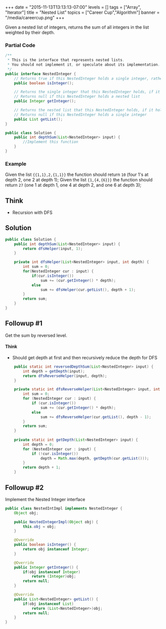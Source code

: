 +++
date = "2015-11-13T13:13:13-07:00"
levels = []
tags = ["Array", "Iterator"]
title = "Nested List"
topics = ["Career Cup","Algorithm"]
banner = "/media/careercup.png"
+++

Given a nested list of integers, returns the sum of all integers in the list weighted by their depth.
<!--more-->
### Partial Code
```java
/** 
 * This is the interface that represents nested lists. 
 * You should not implement it, or speculate about its implementation. 
 */ 
public interface NestedInteger { 
    // Returns true if this NestedInteger holds a single integer, rather than a nested list 
    public boolean isInteger(); 

    // Returns the single integer that this NestedInteger holds, if it holds a single integer 
    // Returns null if this NestedInteger holds a nested list 
    public Integer getInteger(); 

    // Returns the nested list that this NestedInteger holds, if it holds a nested list 
    // Returns null if this NestedInteger holds a single integer 
    public List getList(); 
}

public class Solution {
	public int depthSum(List<NestedInteger> input) {
        //Implement this function
    }
}
```

### Example
Given the list `{{1,1},2,{1,1}}` the function should return `10` (four 1's at depth 2, one 2 at depth 1);
Given the list `{1,{4,{6}}}` the function should return `27` (one 1 at depth 1, one 4 at depth 2, and one 6 at depth 3);

## Think
- Recursion with DFS

## Solution
```java
public class Solution {
	public int depthSum(List<NestedInteger> input) {
		return dfsHelper(input, 1);
    }

    private int dfsHelper(List<NestedInteger> input, int depth) {
    	int sum = 0;
    	for(NestedInteger cur : input) {
    		if(cur.isInteger())
    			sum += (cur.getInteger() * depth);
    		else
    			sum += dfsHelper(cur.getList(), depth + 1);
    	}
    	return sum;
    }
}
```
## Followup #1
Get the sum by reversed level.
#### Think
- Should get depth at first and then recursively reduce the depth for DFS

```java
	public static int reversedDepthSum(List<NestedInteger> input) {
		int depth = getDepth(input);
		return dfsReverseHelper(input, depth);
	}

	private static int dfsReverseHelper(List<NestedInteger> input, int depth) {
		int sum = 0;
		for (NestedInteger cur : input) {
			if (cur.isInteger())
				sum += (cur.getInteger() * depth);
			else
				sum += dfsReverseHelper(cur.getList(), depth - 1);
		}
		return sum;
	}
	
	private static int getDepth(List<NestedInteger> input) {
		int depth = 0;
		for (NestedInteger cur : input) {
			if (!cur.isInteger())
				depth = Math.max(depth, getDepth(cur.getList()));
		}
		return depth + 1;
	}
```


## Followup #2
Implement the Nested Integer interface

```java
public class NestedIntImpl implements NestedInteger {
	Object obj;

	public NestedIntegerImpl(Object obj) {
		this.obj = obj;
	}

	@Override
	public boolean isInteger() {	
		return obj instanceof Integer;
	}

	@Override
	public Integer getInteger() {
		if(obj instanceof Integer)
			return (Integer)obj;
		return null;
	}

	@Override
	public List<NestedInteger> getList() {
		if(obj instanceof List)
			return (List<NestedInteger>)obj;
		return null;
	}
}
```





